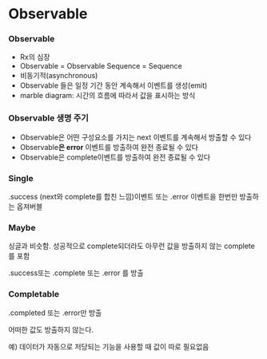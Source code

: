 # Observable

### Observable

- Rx의 심장
- Observable = Observable Sequence = Sequence
- 비동기적(asynchronous)
- Observable 들은 일정 기간 동안 계속해서 이벤트를 생성(emit)
- marble diagram: 시간의 흐름에 따라서 값을 표시하는 방식

### Observable 생명 주기

- Observable은 어떤 구성요소를 가지는 next 이벤트를 계속해서 방출할 수 있다
- Observable**은 error** 이벤트를 방출하여 완전 종료될 수 있다
- Observable은 complete이벤트를 방출하여 완전 종료될 수 있다

### Single

.success (next와 complete를 합친 느낌)이벤트 또는 .error 이벤트을 한번만 방출하는 옵져버블

### Maybe

싱글과 비슷함. 성공적으로 complete되더라도 아무런 값을 방출하지 않는 complete를 포함

.success또는 .complete 또는 .error 를 방출

### Completable

.completed 또는 .error만 방출

어떠한 값도 방출하지 않는다.

예) 데이터가 자동으로 저당되는 기능을 사용할 때 값이 따로 필요없음
